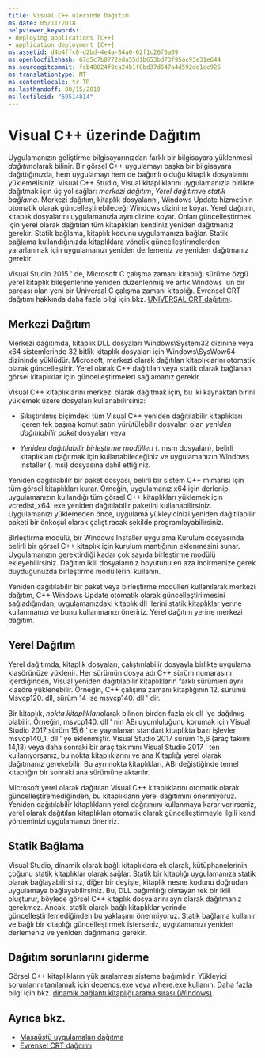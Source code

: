 ```yaml
---
title: Visual C++ üzerinde Dağıtım
ms.date: 05/11/2018
helpviewer_keywords:
- deploying applications [C++]
- application deployment [C++]
ms.assetid: d4b4ffc0-d2bd-4e4a-84a6-62f1c26f6a09
ms.openlocfilehash: 67d5c7b0772eda55d1b653bd73f95ac93e31e644
ms.sourcegitcommit: fcb48824f9ca24b1f8bd37d647a4d592de1cc925
ms.translationtype: MT
ms.contentlocale: tr-TR
ms.lasthandoff: 08/15/2019
ms.locfileid: "69514814"
---
```

# <a name="deployment-in-visual-c"></a>Visual C++ üzerinde Dağıtım

Uygulamanızın geliştirme bilgisayarınızdan farklı bir bilgisayara yüklenmesi *dağıtım*olarak bilinir. Bir görsel C++ uygulamayı başka bir bilgisayara dağıttığınızda, hem uygulamayı hem de bağımlı olduğu kitaplık dosyalarını yüklemelisiniz. Visual C++ Studio, Visual kitaplıklarını uygulamanızla birlikte dağıtmak için üç yol sağlar: *merkezi dağıtım*, *Yerel dağıtım*ve *statik bağlama*. Merkezi dağıtım, kitaplık dosyalarını, Windows Update hizmetinin otomatik olarak güncelleştirebileceği Windows dizinine koyar. Yerel dağıtım, kitaplık dosyalarını uygulamanızla aynı dizine koyar. Onları güncelleştirmek için yerel olarak dağıtılan tüm kitaplıkları kendiniz yeniden dağıtmanız gerekir. Statik bağlama, kitaplık kodunu uygulamanıza bağlar. Statik bağlama kullandığınızda kitaplıklara yönelik güncelleştirmelerden yararlanmak için uygulamanızı yeniden derlemeniz ve yeniden dağıtmanız gerekir.

Visual Studio 2015 ' de, Microsoft C çalışma zamanı kitaplığı sürüme özgü yerel kitaplık bileşenlerine yeniden düzenlenmiş ve artık Windows 'un bir parçası olan yeni bir Universal C çalışma zamanı kitaplığı. Evrensel CRT dağıtımı hakkında daha fazla bilgi için bkz. [UNIVERSAL CRT dağıtımı](universal-crt-deployment.md).

## <a name="central-deployment"></a>Merkezi Dağıtım

Merkezi dağıtımda, kitaplık DLL dosyaları Windows\System32 dizinine veya x64 sistemlerinde 32 bitlik kitaplık dosyaları için Windows\SysWow64 dizininde yüklüdür. Microsoft, merkezi olarak dağıtılan kitaplıklarını otomatik olarak güncelleştirir. Yerel olarak C++ dağıtılan veya statik olarak bağlanan görsel kitaplıklar için güncelleştirmeleri sağlamanız gerekir.

Visual C++ kitaplıklarını merkezi olarak dağıtmak için, bu iki kaynaktan birini yüklemek üzere dosyaları kullanabilirsiniz:

- Sıkıştırılmış biçimdeki tüm Visual C++ yeniden dağıtılabilir kitaplıkları içeren tek başına komut satırı yürütülebilir dosyaları olan *yeniden dağıtılabilir paket* dosyaları veya

- *Yeniden dağıtılabilir birleştirme modülleri* (. msm dosyaları), belirli kitaplıkları dağıtmak için kullanabileceğiniz ve uygulamanızın Windows Installer (. msi) dosyasına dahil ettiğiniz.

Yeniden dağıtılabilir bir paket dosyası, belirli bir sistem C++ mimarisi Için tüm görsel kitaplıkları kurar. Örneğin, uygulamanız x64 için derlenip, uygulamanızın kullandığı tüm görsel C++ kitaplıkları yüklemek için vcredist_x64. exe yeniden dağıtılabilir paketini kullanabilirsiniz. Uygulamanızı yüklemeden önce, uygulama yükleyicinizi yeniden dağıtılabilir paketi bir önkoşul olarak çalıştıracak şekilde programlayabilirsiniz.

Birleştirme modülü, bir Windows Installer uygulama Kurulum dosyasında belirli bir görsel C++ kitaplık için kurulum mantığının eklenmesini sunar. Uygulamanızın gerektirdiği kadar çok sayıda birleştirme modülü ekleyebilirsiniz. Dağıtım ikili dosyalarınız boyutunu en aza indirmenize gerek duyduğunuzda birleştirme modüllerini kullanın.

Yeniden dağıtılabilir bir paket veya birleştirme modülleri kullanılarak merkezi dağıtım, C++ Windows Update otomatik olarak güncelleştirilmesini sağladığından, uygulamanızdaki kitaplık dll 'lerini statik kitaplıklar yerine kullanmanızı ve bunu kullanmanızı öneririz. Yerel dağıtım yerine merkezi dağıtım.

## <a name="local-deployment"></a>Yerel Dağıtım

Yerel dağıtımda, kitaplık dosyaları, çalıştırılabilir dosyayla birlikte uygulama klasörünüze yüklenir. Her sürümün dosya adı C++ sürüm numarasını Içerdiğinden, Visual yeniden dağıtılabilir kitaplıkların farklı sürümleri aynı klasöre yüklenebilir. Örneğin, C++ çalışma zamanı kitaplığının 12. sürümü Msvcp120. dll, sürüm 14 ise msvcp140. dll ' dir.

Bir kitaplık, *nokta kitaplıkları*olarak bilinen birden fazla ek dll 'ye dağılmış olabilir. Örneğin, msvcp140. dll ' nin ABı uyumluluğunu korumak için Visual Studio 2017 sürüm 15,6 ' de yayınlanan standart kitaplıkta bazı işlevler msvcp140_1. dll ' ye eklenmiştir. Visual Studio 2017 sürüm 15,6 (araç takımı 14,13) veya daha sonraki bir araç takımını Visual Studio 2017 ' ten kullanıyorsanız, bu nokta kitaplıklarını ve ana Kitaplığı yerel olarak dağıtmanız gerekebilir. Bu ayrı nokta kitaplıkları, ABı değiştiğinde temel kitaplığın bir sonraki ana sürümüne aktarılır.

Microsoft yerel olarak dağıtılan Visual C++ kitaplıklarını otomatik olarak güncelleştiremediğinden, bu kitaplıkların yerel dağıtımını önermiyoruz. Yeniden dağıtılabilir kitaplıkların yerel dağıtımını kullanmaya karar verirseniz, yerel olarak dağıtılan kitaplıkları otomatik olarak güncelleştirmeyle ilgili kendi yönteminizi uygulamanızı öneririz.

## <a name="static-linking"></a>Statik Bağlama

Visual Studio, dinamik olarak bağlı kitaplıklara ek olarak, kütüphanelerinin çoğunu statik kitaplıklar olarak sağlar. Statik bir kitaplığı uygulamanıza statik olarak bağlayabilirsiniz, diğer bir deyişle, kitaplık nesne kodunu doğrudan uygulamaya bağlayabilirsiniz. Bu, DLL bağımlılığı olmayan tek bir ikili oluşturur, böylece görsel C++ kitaplık dosyalarını ayrı olarak dağıtmanız gerekmez. Ancak, statik olarak bağlı kitaplıklar yerinde güncelleştirilemediğinden bu yaklaşımı önermiyoruz. Statik bağlama kullanır ve bağlı bir kitaplığı güncelleştirmek isterseniz, uygulamanızı yeniden derlemeniz ve yeniden dağıtmanız gerekir.

## <a name="troubleshooting-deployment-issues"></a>Dağıtım sorunlarını giderme

Görsel C++ kitaplıkların yük sıralaması sisteme bağımlıdır. Yükleyici sorunlarını tanılamak için depends.exe veya where.exe kullanın. Daha fazla bilgi için bkz. [dinamik bağlantı kitaplığı arama sırası (Windows)](/windows/win32/Dlls/dynamic-link-library-search-order).

## <a name="see-also"></a>Ayrıca bkz.

- [Masaüstü uygulamaları dağıtma](deploying-native-desktop-applications-visual-cpp.md)
- [Evrensel CRT dağıtımı](universal-crt-deployment.md)
